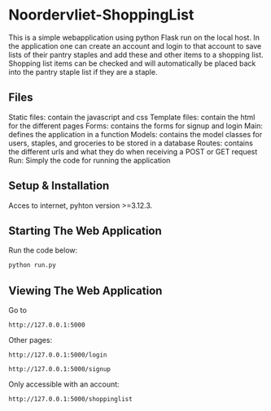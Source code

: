 # Noordervliet-ShoppingList

This is a simple webapplication using python Flask run on the local host. In the application one can create an account and login to that account to save lists of their pantry staples and add these and other items to a shopping list. Shopping list items can be checked and will automatically be placed back into the pantry staple list if they are a staple.  

## Files 
Static files: contain the javascript and css
Template files: contain the html for the different pages
Forms: contains the forms for signup and login
Main: defines the application in a function
Models: contains the model classes for users, staples, and groceries to be stored in a database
Routes: contains the different urls and what they do when receiving a POST or GET request
Run: Simply the code for running the application

## Setup & Installation

Acces to internet, pyhton version >=3.12.3.


## Starting The Web Application

Run the code below:
```bash
python run.py
```

## Viewing The Web Application

Go to 
```
http://127.0.0.1:5000
```
Other pages: 
```
http://127.0.0.1:5000/login
```
```
http://127.0.0.1:5000/signup
```
Only accessible with an account:
```
http://127.0.0.1:5000/shoppinglist
```